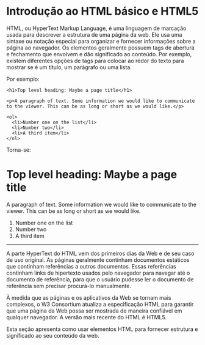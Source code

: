# Introdução ao HTML básico e HTML5

HTML, ou HyperText Markup Language, é uma linguagem de marcação usada para descrever a estrutura de uma página da web. Ele usa uma sintaxe ou notação especial para organizar e fornecer informações sobre a página ao navegador. Os elementos geralmente possuem tags de abertura e fechamento que envolvem e dão significado ao conteúdo. Por exemplo, existem diferentes opções de tags para colocar ao redor do texto para mostrar se é um título, um parágrafo ou uma lista.

Por exemplo:

```
<h1>Top level heading: Maybe a page title</h1>

<p>A paragraph of text. Some information we would like to communicate to the viewer. This can be as long or short as we would like.</p>

<ol>
  <li>Number one on the list</li>
  <li>Number two</li>
  <li>A third item</li>
</ol>
```

Torna-se:

# Top level heading: Maybe a page title

A paragraph of text. Some information we would like to communicate to the viewer. This can be as long or short as we would like.

1. Number one on the list
2. Number two
3. A third item

---

A parte HyperText do HTML vem dos primeiros dias da Web e de seu caso de uso original. As páginas geralmente continham documentos estáticos que continham referências a outros documentos. Essas referências continham links de hipertexto usados ​​pelo navegador para navegar até o documento de referência, para que o usuário pudesse ler o documento de referência sem precisar procurá-lo manualmente.

À medida que as páginas e os aplicativos da Web se tornam mais complexos, o W3 Consortium atualiza a especificação HTML para garantir que uma página da Web possa ser mostrada de maneira confiável em qualquer navegador. A versão mais recente do HTML é HTML5.

Esta seção apresenta como usar elementos HTML para fornecer estrutura e significado ao seu conteúdo da web.